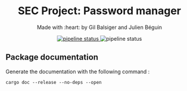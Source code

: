<h1 align="center">SEC Project: Password manager</h1>

<p align="center">Made with :heart: by Gil Balsiger and Julien Béguin</p>
 
<p align="center">
    <a href="https://gitlab.com/jul0105/SEC_Projet/-/commits/main">
        <img alt="pipeline status" src="https://gitlab.com/jul0105/SEC_Projet/badges/main/pipeline.svg?key_text=Tests" />
    </a>
    <img alt="pipeline status" src="https://img.shields.io/static/v1?logo=rust&label=Made%20in&message=Rust&color=blue" />
</p>

## Package documentation

Generate the documentation with the following command :

```
cargo doc --release --no-deps --open
```